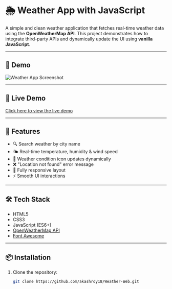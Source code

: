 # 🌦️ Weather App with JavaScript

A simple and clean weather application that fetches real-time weather data using the **OpenWeatherMap API**. This project demonstrates how to integrate third-party APIs and dynamically update the UI using **vanilla JavaScript**.

---

## 📸 Demo

![Weather App Screenshot](assets/screenshot.png) <!-- Replace with actual screenshot path -->

---

## 🔗 Live Demo

[Click here to view the live demo](https://your-live-link.com) <!-- Replace with your hosted link -->

---

## 🚀 Features

- 🔍 Search weather by city name
- 🌤️ Real-time temperature, humidity & wind speed
- 🎯 Weather condition icon updates dynamically
- ❌ "Location not found" error message
- 📱 Fully responsive layout
- ⚡ Smooth UI interactions

---

## 🛠️ Tech Stack

- HTML5  
- CSS3  
- JavaScript (ES6+)  
- [OpenWeatherMap API](https://openweathermap.org/api)  
- [Font Awesome](https://fontawesome.com/)

---

## 📦 Installation

1. Clone the repository:
   ```bash
   git clone https://github.com/akashroy18/Weather-Web.git
